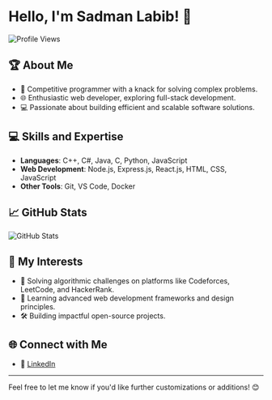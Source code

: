 # Hello, I'm Sadman Labib! 👋

![Profile Views](https://komarev.com/ghpvc/?username=your-username&style=flat-square)

## 🏆 About Me
- 🤖 Competitive programmer with a knack for solving complex problems.
- 🌐 Enthusiastic web developer, exploring full-stack development.
- 💻 Passionate about building efficient and scalable software solutions.

## 💻 Skills and Expertise
- **Languages**: C++, C#, Java, C, Python, JavaScript
- **Web Development**: Node.js, Express.js, React.js, HTML, CSS, JavaScript
- **Other Tools**: Git, VS Code, Docker

## 📈 GitHub Stats
![GitHub Stats](https://github-readme-stats.vercel.app/api?username=your-username&show_icons=true&theme=radical)

## 🌟 My Interests
- 🚀 Solving algorithmic challenges on platforms like Codeforces, LeetCode, and HackerRank.
- 🌱 Learning advanced web development frameworks and design principles.
- 🛠️ Building impactful open-source projects.

## 🌐 Connect with Me
- 🔗 [LinkedIn](https://www.linkedin.com/in/ahmad-sadman-labib-523696268/)

---

Feel free to let me know if you'd like further customizations or additions! 😊

